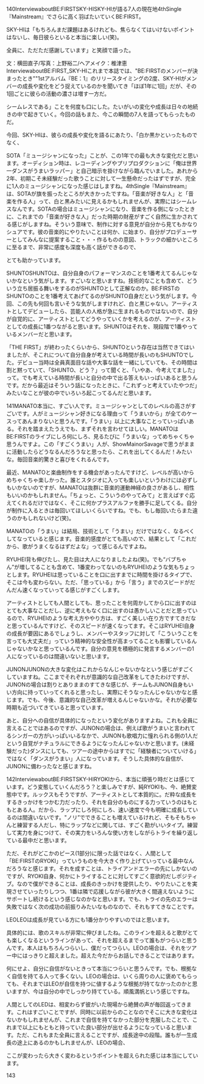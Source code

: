 140InterviewaboutBE:FIRSTSKY-HISKY-HIが語る7人の現在地4thSingle『Mainstream』でさらに高く羽ばたいていくBE:FIRST。
SKY-HIは「もちろんまだ課題はあるけれども、焦らなくてはいけないポイントはないし、毎日彼らといると本当に楽しい(笑)。
全員に、ただただ感謝しています」と笑顔で語った。
文：横田直子/写真：上野裕二/ヘアメイク：椎津恵InterviewaboutBE:FIRST_SKY-HIこれまで本誌では、"BE:FIRSTのメンバーが決まったとき""1stアルバム『BE：1』のリリースタイミングの2度、SKY-HIがメンバーの成長や変化をどう捉えているのかを聞いてき「ほぼ1年に1回」だが、その1回ごとに彼らの活動の濃さは増す一方だ。
シームレスである」ことを何度も口にした。たいがいの変化や成長は日々の地続きの中で起きていく。今回の話もまた、今この瞬間の7人を語ってもらったものだ。
今回、SKY-HIは、彼らの成長や変化を語るにあたり、「白か黒かといったものでなく、
SOTA「ミュージシャンになった」ことが、この1年での最も大きな変化だと思います。オーディション時は、レコーディングやプリプロダクションに「俺は世界一ダンスがうまいラッパー」と自己暗示を掛けながら臨んでいました。あれから2年、初期こそ未経験だった歌うことに対して一生懸命だったはずですが、完全に1人のミュージシャンになった感じはしますね。4thSingle『Mainstream』は、SOTAが旗を振ったところが大きかったですね。「音楽が好きな人」と「音楽を作る人」って、白と黒みたいに見えるかもしれませんが、実際にはシームレスなんです。SOTAの場合はミュージシャンになり、音楽を作る側になったときに、これまでの「音楽が好きな人」だった時期の財産がすごく自然に生かされてる感じがしますね。そういう意味で、制作に対する意見が自分から見てもかなりシュアです。彼の音楽的にやりたいことは何か、に始まり、自分がプロデューサーとしてみんなに提案すること・・・作るものの意図、トラックの細かいところに至るまで、非常に感度も深度も高く話ができるので、
とても助かっています。
SHUNTOSHUNTOは、自分自身のパフォーマンスのことを1番考えてるんじゃないかなという気がします。すごいなと思いますね。技術的なことも含めて、どういう立ち居振る舞いをするのがSHUNTOとして正解なのか。BE:FIRSTのSHUNTOのことを1番考えてあげてるのがSHUNTO自身だという気がします。今回、この先も何回も言いそうな気がしますけれど、白と黒じゃない。アーティストとしてデビューしたら、芸能人の人格が急に生まれるものではないので、自分が自覚的に、アーティストとしてどうやっていくかを考えるのが、アーティストとしての成長に1番つながると思います。SHUNTOはそれを、現段階で1番やっているメンバーだと思います。
「THE FIRST」が終わったくらいから、SHUNTOという存在は当然できてはいましたが、そこれについて自分自身が考えている時間が長いのもSHUNTOでした。デビュー当時は全員真面目な話や大事な話を一緒にしていても、その時間は割と黙っていて、「SHUNTO、どう？」って聞くと、「いやあ、今考えてました」って。でも考えている時間が長いと自分の中で出る答えもいっぱいあると思うんです。だから最近はそういう話になったときに、「これずっと考えていたやつだ」みたいなことが彼の中でいろいろ起こってるんだと思います。
141MANATO本当に、すごい人です。ミュージシャンとしてのレベルの高さがすごいです。人がミュージシャン好きになる理由って「うまいから」が全てのケースってあんまりないと思うんです。「うまい」以上に大事なことっていっぱいある。それを踏まえたうえでも、まずそれを言わせてほしい。MANATOはBE:FIRSTのライブにしろ何にしろ、見るたびに「うまいな」ってめちゃくちゃ思うんですよ。この「すごくうまい」人が、ShowMainorSavageで思うがままに活動したらどうなるんだろうなと思ったら、これを出してくるんだ！みたいな。毎回音楽的驚きと喜びをくれるんです。
最近、MANATOと楽曲制作をする機会があったんですけど、レベルが高いからめちゃくちゃ楽しかった。誰とスタジオに入っても楽しいというわけには必ずしもいかないのですが、MANATOは抜群に音楽的運動神経の良さがあるし、相性もいいのかもしれません。「ちょっと、こういうのやってみて」と言えばすぐ応えてくれるだけではなく、そこに何かプラスアルファを勝手に足してくる。自分が制作に入るときは毎回いてほしいくらいですね。でも、もし毎回いたらまた違うのかもしれないけど(笑)。
MANATOの「うまい」は結局、技術として「うまい」だけではなく、なるべくしてなっていると感じます。音楽的感度がとても高いので、結果として「これだから、歌がうまくなるはずだよな」って感じるんですよね。
RYUHEI背も伸びたし、見た目は大人になりましたよね(笑)。でも“バブちゃん”が増してることも含めて、1番変わってないのもRYUHEIのような気もちょっとします。RYUHEIは思っていることを口に出すまでに時間を掛けるタイプで、そこは今も変わらない。ただ、「思っている」から「言う」までのスピードがだんだん速くなっていってる感じがすごくします。
アーティストとしても人間としても、思ったことを何周かしてから口に出すのはとても大事なことだし、逆に考えもなく口に出すのは愚かしいことだと思っているので、RYUHEIのような考え方ややり方は、すごく美しい在り方ですてきだなと思っているんですけど、そのスピードが速くなってます。そこはRYUHEI自身の成長が要因にあるでしょうし、メンバーやスタッフに対して「こういうことを言っても大丈夫だ」っていう精神的な安全性が高まってることも影響しているんじゃないかなと思っているんです。自分の意見を積極的に発言するメンバーの1人になっているのは間違いないと思います。
JUNONJUNONの大きな変化はこれからなんじゃないかなという感じがすごくしていますね。ここまでそれぞれが意識的な自己改革をしてきたわけですが、JUNONの場合は割りとありままのすてきな感じが、チームもJUNON自身もいい方向に持っていってくれると思ったし、実際にそうなったんじゃないかなと感じます。でも、今後、意識的な自己改革が増えるんじゃないかな。それが必要な時期も近づいてきていると思っています。
あと、自分への自信が具体的になったという変化がありますよね。これも全員に言えることではあるのですが、JUNONの場合は、例えば歌がうまいと言われてるシンガーの方がいっぱいいるなかで、JUNONも歌唱力に憧れられる側の1人だという自覚がナチュラルにできるようになったんじゃないかと思います。(未経験だった)ダンスにしても、ツアーの途中からはすでに「経験者についていける」ではなく「ダンスがうまい」人になっています。そうした具体的な自信が、JUNONに備わったなと感じますね。
142InterviewaboutBE:FIRSTSKY-HIRYOKIから、本当に頑張り時だとは感じています。どう変態していくんだろう？と楽しみですが、純RYOKIも、今、絶賛変態中です。ルックスもそうですが、アーティストとして本質的に。だ粋な成長をするきっかけをつかむ力だったり、それを自分のものにする力っていうのはもともとある人。だから、ラップにしろ何にしろ、速い速度で今も明確に成長しているのは間違いないです。"ノリ”でできることも増えているけれど、そもそもちゃんと練習する人だし、特にラップなどに関しては、すごく勘がいいタイプ。練習して実力を身につけて、その実力をいろんな使い方をしながらトライを繰り返している最中だと思います。
ただ、それがどこかのピース(1部分)に限った話ではなく、人間として「BE:FIRSTのRYOKI」っていうものを今大きく作り上げていっている最中なんだろうなと感じます。それを成すことは、トライアンドエラーの先にしかないのですが、RYOKI自身、何かにトライすることに対してすごく意欲的だしポジティブ。なので僕ができることは、成長のきっかけを提供したり、やりたいことを実現させていったりしつつ、1番は隣で応援しながら彼が大きく間違えないようにサポートし続けるという感じなのかなと思います。でも、トライの先のエラーは失敗ではなく次の成功の前振りみたいなものなので、それもすてきなことです。
LEOLEOは成長が見ている方にも1番分かりやすいのではと思います。
具体的には、歌のスキルが非常に伸びましたね。このラインを超えると歌がとても楽しくなるというラインがあって、それを超えるまでって誰もがつらいと思うんです。本人はもちろんつらいし、僕だってつらい。LEOの場合は、それをツアー中にはっきりと超えました。超えた今だからお話しできることではあります。
何にせよ、自分に自信がないときって本当につらいと思うんです。でも、根拠なく自信を持てる人って多くない。LEOの場合は、いくら周りの人に褒めてもらっても、それまではLEOが自信を持つに値するような根拠が持てなかったのかと思いますが、今は自分の中でしっかり持てている。順風満帆という感じですね。
人間としてのLEDは、相変わらず彼がいた現場から絶賛の声が毎回返ってきます。これはすごいことですが、同時に以前からのことなのでそこに大きな変化はないかもしれませんが、これまで自信を持てなかった部分を克服したことで、これまで以上にもともと持っていた良い部分が出せるようになっていると思います。ただ、これもまた全員に言えることですが、成長途中の段階。誰もが一生成長の途上にあるのかもしれませんが、LEOの場合、
ここが変わったら大きく変わるというポイントを超えられた感じは本当にしています。
143
